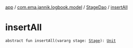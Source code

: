[app](../../index.md) / [com.ema.jannik.logbook.model](../index.md) / [StageDao](index.md) / [insertAll](./insert-all.md)

# insertAll

`abstract fun insertAll(vararg stage: `[`Stage`](../../com.ema.jannik.logbook.-model/-stage/index.md)`): `[`Unit`](https://kotlinlang.org/api/latest/jvm/stdlib/kotlin/-unit/index.html)
